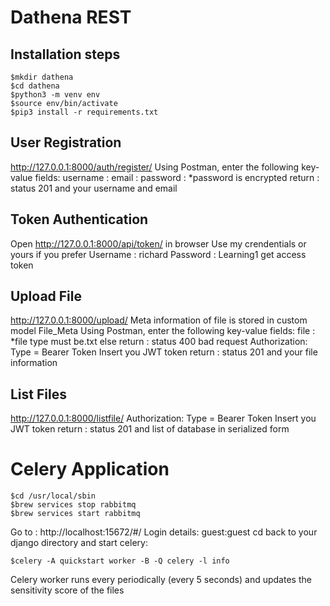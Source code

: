 # Dathena REST 

## Installation steps
```
$mkdir dathena
$cd dathena
$python3 -m venv env
$source env/bin/activate
$pip3 install -r requirements.txt
```

## User Registration
http://127.0.0.1:8000/auth/register/
Using Postman, enter the following key-value fields:
username : <insert your username>
email : <insert your email>
password : <insert your password>
*password is encrypted
return : status 201 and your username and email


## Token Authentication
Open http://127.0.0.1:8000/api/token/ in browser
Use my crendentials or yours if you prefer
Username : richard
Password : Learning1
get access token

## Upload File
http://127.0.0.1:8000/upload/
Meta information of file is stored in custom model File_Meta
Using Postman, enter the following key-value fields:
file : <insert your file.txt>
*file type must be.txt else return : status 400 bad request
Authorization:
Type = Bearer Token
Insert you JWT token
return : status 201 and your file information

## List Files
http://127.0.0.1:8000/listfile/
Authorization:
Type = Bearer Token
Insert you JWT token
return : status 201 and list of database in serialized form

# Celery Application
```
$cd /usr/local/sbin
$brew services stop rabbitmq
$brew services start rabbitmq
```
Go to : http://localhost:15672/#/
Login details: guest:guest
cd back to your django directory and start celery:
```
$celery -A quickstart worker -B -Q celery -l info
```
Celery worker runs every periodically (every 5 seconds) and updates the sensitivity score of the files 

